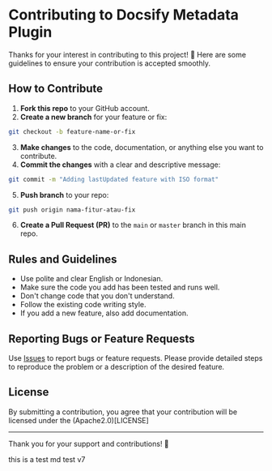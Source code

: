 # Contributing to Docsify Metadata Plugin

Thanks for your interest in contributing to this project! 🙌
Here are some guidelines to ensure your contribution is accepted smoothly.

## How to Contribute

1. **Fork this repo** to your GitHub account.
2. **Create a new branch** for your feature or fix:
```bash
git checkout -b feature-name-or-fix
````

3. **Make changes** to the code, documentation, or anything else you want to contribute.
4. **Commit the changes** with a clear and descriptive message:

```bash
git commit -m "Adding lastUpdated feature with ISO format"
```
5. **Push branch** to your repo:

```bash
git push origin nama-fitur-atau-fix
```
6. **Create a Pull Request (PR)** to the `main` or `master` branch in this main repo.

## Rules and Guidelines

* Use polite and clear English or Indonesian.
* Make sure the code you add has been tested and runs well.
* Don't change code that you don't understand.
* Follow the existing code writing style.
* If you add a new feature, also add documentation.

## Reporting Bugs or Feature Requests

Use [Issues](https://github.com/username/repo-name/issues) to report bugs or feature requests. Please provide detailed steps to reproduce the problem or a description of the desired feature.

## License

By submitting a contribution, you agree that your contribution will be licensed under the (Apache2.0)[LICENSE]

---

Thank you for your support and contributions! 🚀

this is a test md test v7
